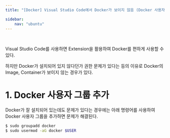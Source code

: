 ```yaml
---
title: "[Docker] Visual Studio Code에서 Docker가 보이지 않음 (Docker 사용자 그룹 추가)"

sidebar:
    nav: "ubuntu"
---
```


<br/>


Visual Studio Code를 사용하면 Extension을 활용하여 Docker를 편하게 사용할 수 있다.

하지만 Docker가 설치되어 있지 않다던가 권한 문제가 있다는 등의 이유로 Docker의 Image, Container가 보이지 않는 경우가 있다.


# 1. Docker 사용자 그룹 추가 

Docker가 잘 설치되어 있는데도 문제가 있다는 경우에는 아래 명령어를 사용하여 Docker 사용자 그룹을 추가하면 문제가 해결된다.

```bash
$ sudo groupadd docker
$ sudo usermod -aG docker $USER 
```

<br/>


